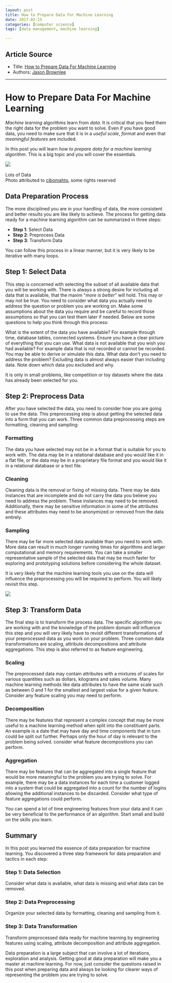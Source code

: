 ```yaml
---
layout: post
title: How to Prepare Data For Machine Learning
date: 2017-02-15
categories: [computer science]
tags: [data management, machine learning]

---
```


## Article Source
* Title: [How to Prepare Data For Machine Learning](http://machinelearningmastery.com/how-to-prepare-data-for-machine-learning/)
* Authors: [Jason Brownlee](http://machinelearningmastery.com/author/jasonb/)

---

How to Prepare Data For Machine Learning
===
	

*Machine learning* algorithms learn from *data*. It is critical that you feed them the right data for the problem you want to solve. Even if you have good data, you need to make sure that it is in a *useful scale*, *format* and even that *meaningful features* are included.

In this post you will learn *how to prepare data for a machine learning algorithm*. 
This is a big topic and you will cover the essentials.

![](http://3qeqpr26caki16dnhd19sv6by6v.wpengine.netdna-cdn.com/wp-content/uploads/2013/12/lots-of-data-300x199.jpg) 

Lots of Data<br>Photo attributed to <a href="http://www.flickr.com/photos/cibomahto/4099422263/sizes/l/">cibomahto</a>, some rights reserved</div>

## Data Preparation Process

The more disciplined you are in your handling of data, the more consistent and better results you are like likely to achieve. The process for getting data ready for a machine learning algorithm can be summarized in three steps:

* **Step 1**: Select Data
* **Step 2**: Preprocess Data
* **Step 3**: Transform Data

You can follow this process in a linear manner, but it is very likely to be iterative with many loops.

## Step 1: Select Data

This step is concerned with selecting the subset of all available data that you will be working with. There is always a strong desire for including all data that is available, that the maxim “*more is better*” will hold. This may or may not be true.
You need to consider what data you actually need to address the question or problem you are working on. Make some assumptions about the data you require and be careful to record those assumptions so that you can test them later if needed.
Below are some questions to help you think through this process:

What is the extent of the data you have available? For example through time, database tables, connected systems. Ensure you have a clear picture of everything that you can use.
What data is not available that you wish you had available? For example data that is not recorded or cannot be recorded. You may be able to derive or simulate this data.
What data don’t you need to address the problem? Excluding data is almost always easier than including data. Note down which data you excluded and why.

It is only in small problems, like competition or toy datasets where the data has already been selected for you.

## Step 2: Preprocess Data

After you have selected the data, you need to consider how you are going to use the data. This preprocessing step is about getting the selected data into a form that you can work.
Three common data preprocessing steps are formatting, cleaning and sampling:

### Formatting

The data you have selected may not be in a format that is suitable for you to work with. The data may be in a relational database and you would like it in a flat file, or the data may be in a proprietary file format and you would like it in a relational database or a text file.

### Cleaning

Cleaning data is the removal or fixing of missing data. There may be data instances that are incomplete and do not carry the data you believe you need to address the problem. These instances may need to be removed. Additionally, there may be sensitive information in some of the attributes and these attributes may need to be anonymized or removed from the data entirely.

### Sampling

There may be far more selected data available than you need to work with. More data can result in much longer running times for algorithms and larger computational and memory requirements. You can take a smaller representative sample of the selected data that may be much faster for exploring and prototyping solutions before considering the whole dataset.

It is very likely that the machine learning tools you use on the data will influence the preprocessing you will be required to perform. You will likely revisit this step.

![](http://3qeqpr26caki16dnhd19sv6by6v.wpengine.netdna-cdn.com/wp-content/uploads/2013/12/So-much-data-300x225.jpg)

## Step 3: Transform Data

The final step is to transform the process data. The specific algorithm you are working with and the knowledge of the problem domain will influence this step and you will very likely have to revisit different transformations of your preprocessed data as you work on your problem.
Three common data transformations are scaling, attribute decompositions and attribute aggregations. This step is also referred to as feature engineering.

### Scaling

The preprocessed data may contain attributes with a mixtures of scales for various quantities such as dollars, kilograms and sales volume. Many machine learning methods like data attributes to have the same scale such as between 0 and 1 for the smallest and largest value for a given feature. Consider any feature scaling you may need to perform.

### Decomposition

There may be features that represent a complex concept that may be more useful to a machine learning method when split into the constituent parts. An example is a date that may have day and time components that in turn could be split out further. Perhaps only the hour of day is relevant to the problem being solved. consider what feature decompositions you can perform.

### Aggregation

There may be features that can be aggregated into a single feature that would be more meaningful to the problem you are trying to solve. For example, there may be a data instances for each time a customer logged into a system that could be aggregated into a count for the number of logins allowing the additional instances to be discarded. Consider what type of feature aggregations could perform.

You can spend a lot of time engineering features from your data and it can be very beneficial to the performance of an algorithm. Start small and build on the skills you learn.

## Summary

In this post you learned the essence of data preparation for machine learning. You discovered a three step framework for data preparation and tactics in each step:

### Step 1: Data Selection 
Consider what data is available, what data is missing and what data can be removed.

### Step 2: Data Preprocessing 
Organize your selected data by formatting, cleaning and sampling from it.

### Step 3: Data Transformation 
Transform preprocessed data ready for machine learning by engineering features using scaling, attribute decomposition and attribute aggregation.

Data preparation is a large subject that can involve a lot of iterations, exploration and analysis. Getting good at data preparation will make you a master at machine learning. For now, just consider the questions raised in this post when preparing data and always be looking for clearer ways of representing the problem you are trying to solve.

